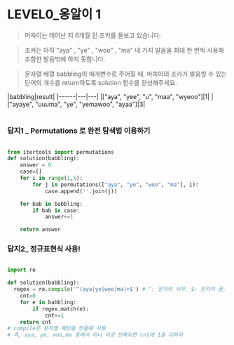 # LEVEL0_옹알이 1


> 머쓱이는 태어난 지 6개월 된 조카를 돌보고 있습니다. 


> 조카는 아직 "aya" , "ye" , "woo" , "ma" 네 가지 발음을 최대 한 번씩 사용해 조합한 발음밖에 하지 못합니다. 


> 문자열 배열 babbling이 매개변수로 주어질 때, 머쓱이의 조카가 발음할 수 있는 단어의 개수를 return하도록 solution 함수를 완성해주세요.

|babbling|result|
|------|---|---|
|["aya", "yee", "u", "maa", "wyeoo"]|1|
|["ayaye", "uuuma", "ye", "yemawoo", "ayaa"]|3|

#
### 답지1 _ Permutations 로 완전 탐색법 이용하기


```python 

from itertools import permutations
def solution(babbling):
    answer = 0
    case=[]
    for i in range(1,5):
        for j in permutations(["aya", "ye", "woo", "ma"], i):
            case.append(''.join(j))

    for bab in babbling:
        if bab in case:
            answer+=1

    return answer

```


### 답지2_ 정규표현식 사용!

```python

import re

def solution(babbling):
  regex = re.compile('^(aya|ye|woo|ma)+$') # ^: 문자의 시작, $: 문자의 끝, + 앞의 내용을 1번이상 반복
    cnt=0
    for e in babbling:
        if regex.match(e):
            cnt+=1
    return cnt
# compile은 문자열 패턴을 만들때 사용 
# 즉, aya, ye, woo,ma 중에서 하나 이상 반복되면 cnt에 1을 더하라
```
